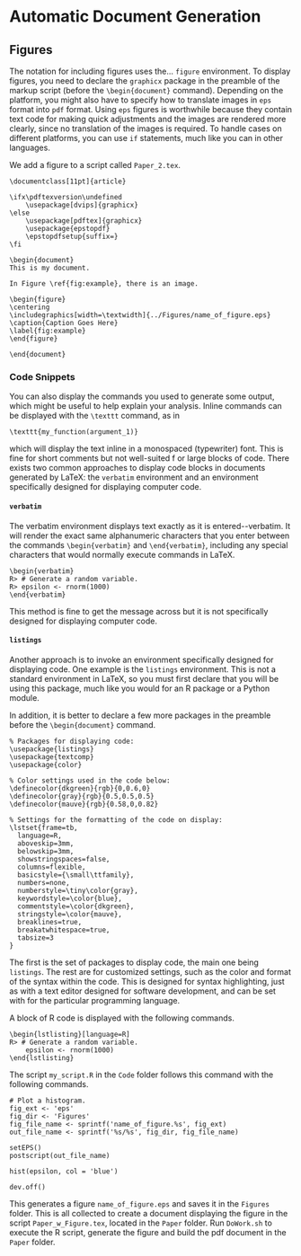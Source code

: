 # Automatic Document Generation


## Figures

The notation for including figures uses the... ```figure``` environment. 
To display figures, you need to declare the ```graphicx``` package in the preamble 
of the markup script (before the ```\begin{document}``` command). 
Depending on the platform, you might also have to specify how to
translate images in ```eps``` format into ```pdf``` format. 
Using ```eps``` figures is worthwhile because they contain text code for making quick adjustments and the images are rendered more clearly, since
no translation of the images is required. 
To handle cases on different platforms, you can use ```if``` statements, 
much like you can in other languages. 


We add a figure to a script called ```Paper_2.tex```.

```
\documentclass[11pt]{article}

\ifx\pdftexversion\undefined
    \usepackage[dvips]{graphicx}
\else
    \usepackage[pdftex]{graphicx}
    \usepackage{epstopdf}
    \epstopdfsetup{suffix=}
\fi

\begin{document}
This is my document.

In Figure \ref{fig:example}, there is an image. 

\begin{figure}
\centering
\includegraphics[width=\textwidth]{../Figures/name_of_figure.eps}
\caption{Caption Goes Here}
\label{fig:example}
\end{figure}

\end{document}
```

### Code Snippets

You can also display the commands you used to generate some output, 
which might be useful to help explain your analysis.
Inline commands can be displayed with the ```\texttt``` command, 
as in
```
\texttt{my_function(argument_1)}
```
which will display the text inline in a monospaced (typewriter) font. 
This is fine for short comments but not well-suited f
or large blocks of code.
There exists two common approaches to display code blocks
in documents generated by LaTeX: 
the ```verbatim``` environment
and an environment specifically designed for
displaying computer code. 

#### ```verbatim```

The verbatim environment displays text 
exactly as it is entered--verbatim. 
It will render the exact same alphanumeric characters that 
you enter between the commands 
```\begin{verbatim}``` and ```\end{verbatim}```, 
including any special characters that would normally
execute commands in LaTeX.


```
\begin{verbatim}
R> # Generate a random variable.
R> epsilon <- rnorm(1000)
\end{verbatim}
```

This method is fine to get the message across but it 
is not specifically designed for displaying computer code.


#### ```listings```

Another approach is to invoke an environment
specifically designed for displaying code.
One example is the ```listings``` environment. 
This is not a standard environment in LaTeX, 
so you must first declare that you will be 
using this package, much like you would for 
an R package or a Python module. 


In addition, it is better to declare a few more packages 
in the preamble before the ```\begin{document}``` command. 

```
% Packages for displaying code:
\usepackage{listings}
\usepackage{textcomp}
\usepackage{color}

% Color settings used in the code below:
\definecolor{dkgreen}{rgb}{0,0.6,0}
\definecolor{gray}{rgb}{0.5,0.5,0.5}
\definecolor{mauve}{rgb}{0.58,0,0.82}

% Settings for the formatting of the code on display:
\lstset{frame=tb,
  language=R,
  aboveskip=3mm,
  belowskip=3mm,
  showstringspaces=false,
  columns=flexible,
  basicstyle={\small\ttfamily},
  numbers=none,
  numberstyle=\tiny\color{gray},
  keywordstyle=\color{blue},
  commentstyle=\color{dkgreen},
  stringstyle=\color{mauve},
  breaklines=true,
  breakatwhitespace=true,
  tabsize=3
}
```
The first is the set of packages to display code, 
the main one being ```listings```. 
The rest are for customized settings, such as the color
and format of the syntax within the code.
This is designed for syntax highlighting, 
just as with a text editor 
designed for software development,
and can be set with for the particular programming language.

A block of R code is displayed with the following commands.

```
\begin{lstlisting}[language=R]
R> # Generate a random variable.
    epsilon <- rnorm(1000)
\end{lstlisting}
```

The script ```my_script.R``` in the ```Code``` folder 
follows this command with the following commands. 

```
# Plot a histogram.
fig_ext <- 'eps'
fig_dir <- 'Figures'
fig_file_name <- sprintf('name_of_figure.%s', fig_ext)
out_file_name <- sprintf('%s/%s', fig_dir, fig_file_name)

setEPS()
postscript(out_file_name)

hist(epsilon, col = 'blue')

dev.off()
```

This generates a figure ```name_of_figure.eps``` and saves it
in the ```Figures``` folder. 
This is all collected to create a document displaying the figure
in the script ```Paper_w_Figure.tex```, 
located in the ```Paper``` folder. 
Run ```DoWork.sh``` to execute the R script, 
generate the figure and build the pdf document
in the ```Paper``` folder. 


